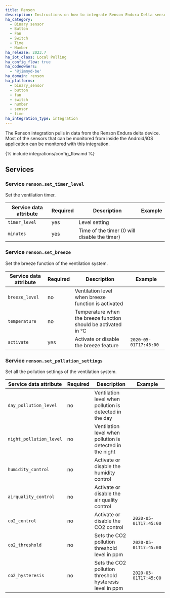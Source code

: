 ```yaml
---
title: Renson
description: Instructions on how to integrate Renson Endura Delta sensors into Home Assistant.
ha_category:
  - Binary sensor
  - Button
  - Fan
  - Switch
  - Time
  - Number
ha_release: 2023.7
ha_iot_class: Local Polling
ha_config_flow: true
ha_codeowners:
  - '@jimmyd-be'
ha_domain: renson
ha_platforms:
  - binary_sensor
  - button
  - fan
  - switch
  - number
  - sensor
  - time
ha_integration_type: integration
---
```


The Renson integration pulls in data from the Renson Endura delta device. Most of the sensors that can be monitored from inside the Android/iOS application can be monitored with this integration.

{% include integrations/config_flow.md %}

## Services

### Service `renson.set_timer_level`

Set the ventilation timer.

  | Service data attribute | Required | Description | Example |
  | ---------------------- | -------- | ----------- | ------- |
  | `timer_level`| yes | Level setting | |
  | `minutes` | yes | Time of the timer (0 will disable the timer) | |

### Service `renson.set_breeze`

Set the breeze function of the ventilation system.

  | Service data attribute | Required | Description | Example |
  | ---------------------- | -------- | ----------- | ------- |
  | `breeze_level`| no | Ventilation level when breeze function is activated | |
  | `temperature` | no | Temperature when the breeze function should be activated in °C | |
  | `activate` | yes | Activate or disable the breeze feature | `2020-05-01T17:45:00` |

### Service `renson.set_pollution_settings`

Set all the pollution settings of the ventilation system.

  | Service data attribute | Required | Description | Example |
  | ---------------------- | -------- | ----------- | ------- |
  | `day_pollution_level`| no | Ventilation level when pollution is detected in the day | |
  | `night_pollution_level` | no | Ventilation level when pollution is detected in the night | |
  | `humidity_control` | no | Activate or disable the humidity control | |
  | `airquality_control` | no | Activate or disable the air quality control | |
  | `co2_control` | no | Activate or disable the CO2 control | `2020-05-01T17:45:00` |
  | `co2_threshold` | no | Sets the CO2 pollution threshold level in ppm | `2020-05-01T17:45:00` |
  | `co2_hysteresis` | no | Sets the CO2 pollution threshold hysteresis level in ppm | `2020-05-01T17:45:00` |

